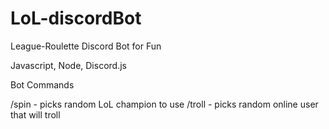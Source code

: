 # LoL-discordBot

League-Roulette Discord Bot for Fun

Javascript, Node, Discord.js

Bot Commands

/spin - picks random LoL champion to use
/troll - picks random online user that will troll
